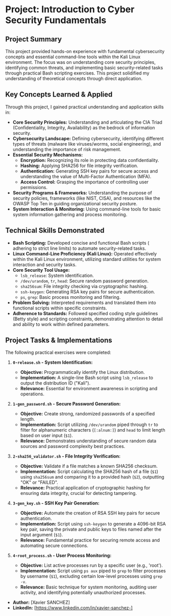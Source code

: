 # Project: Introduction to Cyber Security Fundamentals

## Project Summary

This project provided hands-on experience with fundamental cybersecurity concepts and essential command-line tools within the Kali Linux environment. The focus was on understanding core security principles, identifying common threats, and implementing basic security-related tasks through practical Bash scripting exercises. This project solidified my understanding of theoretical concepts through direct application.

## Key Concepts Learned & Applied

Through this project, I gained practical understanding and application skills in:

*   **Core Security Principles:** Understanding and articulating the CIA Triad (Confidentiality, Integrity, Availability) as the bedrock of information security.
*   **Cybersecurity Landscape:** Defining cybersecurity, identifying different types of threats (malware like viruses/worms, social engineering), and understanding the importance of risk management.
*   **Essential Security Mechanisms:**
    *   **Encryption:** Recognizing its role in protecting data confidentiality.
    *   **Hashing:** Applying SHA256 for file integrity verification.
    *   **Authentication:** Generating SSH key pairs for secure access and understanding the value of Multi-Factor Authentication (MFA).
    *   **Access Control:** Grasping the importance of controlling user permissions.
*   **Security Programs & Frameworks:** Understanding the purpose of security policies, frameworks (like NIST, CISA), and resources like the OWASP Top Ten in guiding organizational security posture.
*   **System Interaction & Monitoring:** Using command-line tools for basic system information gathering and process monitoring.

## Technical Skills Demonstrated

*   **Bash Scripting:** Developed concise and functional Bash scripts ( adhering to strict line limits) to automate security-related tasks.
*   **Linux Command-Line Proficiency (Kali Linux):** Operated effectively within the Kali Linux environment, utilizing standard utilities for system interaction and security tasks.
*   **Core Security Tool Usage:**
    *   `lsb_release`: System identification.
    *   `/dev/urandom`, `tr`, `head`: Secure random password generation.
    *   `sha256sum`: File integrity checking via cryptographic hashing.
    *   `ssh-keygen`: Generating RSA key pairs for secure authentication.
    *   `ps`, `grep`: Basic process monitoring and filtering.
*   **Problem Solving:** Interpreted requirements and translated them into functional scripts within specific constraints.
*   **Adherence to Standards:** Followed specified coding style guidelines (Betty style) and scripting constraints, demonstrating attention to detail and ability to work within defined parameters.

## Project Tasks & Implementations

The following practical exercises were completed:

1.  **`0-release.sh` - System Identification:**
    *   **Objective:** Programmatically identify the Linux distribution.
    *   **Implementation:** A single-line Bash script using `lsb_release` to output the distribution ID ("Kali").
    *   **Relevance:** Essential for environment awareness in scripting and operations.

2.  **`1-gen_password.sh` - Secure Password Generation:**
    *   **Objective:** Create strong, randomized passwords of a specified length.
    *   **Implementation:** Script utilizing `/dev/urandom` piped through `tr` to filter for alphanumeric characters (`[:alnum:]`) and `head` to limit length based on user input (`$1`).
    *   **Relevance:** Demonstrates understanding of secure random data sources and password complexity best practices.

3.  **`2-sha256_validator.sh` - File Integrity Verification:**
    *   **Objective:** Validate if a file matches a known SHA256 checksum.
    *   **Implementation:** Script calculating the SHA256 hash of a file (`$1`) using `sha256sum` and comparing it to a provided hash (`$2`), outputting "OK" or "FAILED".
    *   **Relevance:** Practical application of cryptographic hashing for ensuring data integrity, crucial for detecting tampering.

4.  **`3-gen_key.sh` - SSH Key Pair Generation:**
    *   **Objective:** Automate the creation of RSA SSH key pairs for secure authentication.
    *   **Implementation:** Script using `ssh-keygen` to generate a 4096-bit RSA key pair, saving the private and public keys to files named after the input argument (`$1`).
    *   **Relevance:** Fundamental practice for securing remote access and automating secure connections.

5.  **`4-root_process.sh` - User Process Monitoring:**
    *   **Objective:** List active processes run by a specific user (e.g., 'root').
    *   **Implementation:** Script using `ps aux` piped to `grep` to filter processes by username (`$1`), excluding certain low-level processes using `grep -v`.
    *   **Relevance:** Basic technique for system monitoring, auditing user activity, and identifying potentially unauthorized processes.



*   **Author:** [Xavier SANCHEZ]
*   **LinkedIn:** [https://www.linkedin.com/in/xavier-sanchez-]